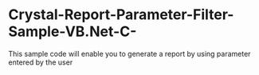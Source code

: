 # Crystal-Report-Parameter-Filter-Sample-VB.Net-C-
This sample code will enable you to generate a report by using parameter entered by the user
